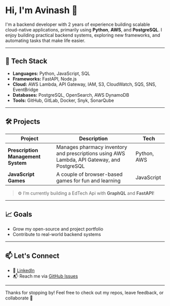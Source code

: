 # Hi, I'm Avinash 👋

I'm a backend developer with 2 years of experience building scalable cloud-native applications, primarily using **Python**, **AWS**, and **PostgreSQL**. I enjoy building practical backend systems, exploring new frameworks, and automating tasks that make life easier.

---

## 🔧 Tech Stack

- **Languages:** Python, JavaScript, SQL  
- **Frameworks:** FastAPI, Node.js
- **Cloud:** AWS Lambda, API Gateway, IAM, S3, CloudWatch, SQS, SNS, EventBridge
- **Databases:** PostgreSQL, OpenSearch, AWS DynamoDB
- **Tools:** GitHub, GitLab, Docker, Snyk, SonarQube

---

## 🛠️ Projects

| Project | Description | Tech |
|--------|-------------|------|
| **Prescription Management System** | Manages pharmacy inventory and prescriptions using AWS Lambda, API Gateway, and PostgreSQL | Python, AWS |
| **JavaScript Games** | A couple of browser-based games for fun and learning | JavaScript |

> ⚙️ I’m currently building a EdTech Api with **GraphQL** and **FastAPI**!

---

## 📈 Goals

- Grow my open-source and project portfolio  
- Contribute to real-world backend systems  

---

## 📫 Let's Connect

- 💼 [LinkedIn](https://www.linkedin.com/in/avinash-v-51491a238)
- 📬 Reach me via [GitHub Issues](https://github.com/avinashv2/AvinashV/issues)

---

Thanks for stopping by! Feel free to check out my repos, leave feedback, or collaborate 🤝
